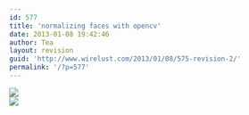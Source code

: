 ```yaml
---
id: 577
title: 'normalizing faces with opencv'
date: 2013-01-08 19:42:46
author: Tea
layout: revision
guid: 'http://www.wirelust.com/2013/01/08/575-revision-2/'
permalink: '/?p=577'
---
```


![](/articles/201301_opencv_face_positioning/images/1.jpg)  
![](/articles/201301_opencv_face_positioning/images/1_normalized.jpg)
